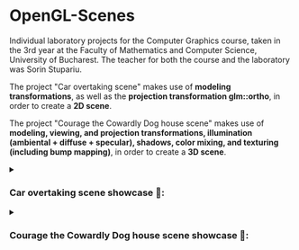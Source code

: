 # OpenGL-Scenes

Individual laboratory projects for the Computer Graphics course, taken in the 3rd year at the Faculty of Mathematics and Computer Science, University of Bucharest. The teacher for both the course and the laboratory was Sorin Stupariu.

The project "Car overtaking scene" makes use of **modeling transformations**, as well as the **projection transformation glm::ortho**, in order to create a **2D scene**.

The project "Courage the Cowardly Dog house scene" makes use of **modeling, viewing, and projection transformations, illumination (ambiental + diffuse + specular), shadows, color mixing, and texturing (including bump mapping)**, in order to create a **3D scene**.

<details>
<summary><h3>Car overtaking scene showcase 🎥:</h3></summary>

![proiect_1_cc2XqgQssE](https://github.com/alexsasu/OpenGL-Scenes/assets/87432371/bcb6d55e-9727-4eb0-9ad9-b80ac9c15ade)
</details>

<details>
<summary><h3>Courage the Cowardly Dog house scene showcase 🎥:</h3></summary>

![proiect_2_Dtb0DlrIlz](https://github.com/alexsasu/OpenGL-Scenes/assets/87432371/a3110b3a-8c71-4f83-aebc-3d65f2466b8b)
</details>
